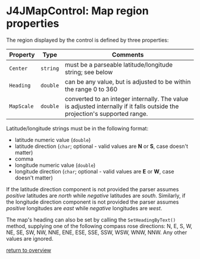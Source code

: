 # J4JMapControl: Map region properties

The region displayed by the control is defined by three properties:

|Property|Type|Comments|
|--------|----|--------|
|`Center`|`string`|must be a parseable latitude/longitude string; see below|
|`Heading`|`double`|can be any value, but is adjusted to be within the range 0 to 360|
|`MapScale`|`double`|converted to an integer internally. The value is adjusted internally if it falls outside the projection's supported range.|

Latitude/longitude strings must be in the following format:

- latitude numeric value (`double`)
- latitude direction (`char`; optional - valid values are **N** or **S**, case doesn't matter)
- comma
- longitude numeric value (`double`)
- longitude direction (`char`; optional - valid values are **E** or **W**, case doesn't matter)

If the latitude direction component is not provided the parser assumes *positive* latitudes are *north* while *negative* latitudes are *south*. Similarly, if the longitude direction component is not provided the parser assumes *positive* longitudes are *east* while *negative* longitudes are *west*.

The map's heading can also be set by calling the `SetHeadingByText()` method, supplying one of the following compass rose directions: N, E, S, W, NE, SE, SW, NW, NNE, ENE, ESE, SSE, SSW, WSW, WNW, NNW. Any other values are ignored.

[return to overview](map-control.md#basic-usage)
